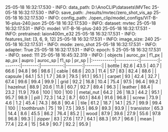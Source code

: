 25-05-18 16:32:17.530 - INFO: data_path: D:\AnoCLIP\datasets\MVTec
25-05-18 16:32:17.530 - INFO: save_path: ./results/mvtec/zero_shot_vis_ap
25-05-18 16:32:17.530 - INFO: config_path: ./open_clip/model_configs/ViT-B-16-plus-240.json
25-05-18 16:32:17.530 - INFO: dataset: mvtec
25-05-18 16:32:17.531 - INFO: model: ViT-B-16-plus-240
25-05-18 16:32:17.531 - INFO: pretrained: laion400m_e32
25-05-18 16:32:17.531 - INFO: features_list: [3, 6, 9, 12]
25-05-18 16:32:17.531 - INFO: image_size: 240
25-05-18 16:32:17.531 - INFO: mode: zero_shot
25-05-18 16:32:17.531 - INFO: adapter: True
25-05-18 16:32:17.531 - INFO: epoch: 5
25-05-18 16:32:17.531 - INFO: seed: 111
25-05-18 16:45:32.319 - INFO: 
| objects    |   auroc_px |   f1_px |   ap_px |   aupro |   auroc_sp |   f1_sp |   pr_sp |
|:-----------|-----------:|--------:|--------:|--------:|-----------:|--------:|--------:|
| bottle     |       82.6 |    43.5 |    40.7 |    66.6 |       94.8 |    96   |    98.6 |
| cable      |       68.6 |    20.3 |    11.4 |    57   |       83   |    82.4 |    88.6 |
| capsule    |       64.1 |     5.1 |     1.7 |    36.9 |       79.5 |    91.1 |    95.1 |
| carpet     |       93   |    42.4 |    32.7 |    67.4 |       99.6 |    99.4 |    99.9 |
| grid       |       92.2 |    16.8 |    10.4 |    75.4 |       97.5 |    96.4 |    99.2 |
| hazelnut   |       88.9 |    20.6 |    11.8 |    60.7 |       92.7 |    89.4 |    96.3 |
| leather    |       88.4 |    23.2 |    11.9 |    79.6 |      100   |   100   |   100   |
| metal_nut  |       64.2 |    26   |    18.3 |    44.2 |       95.1 |    95.7 |    98.9 |
| pill       |       72.3 |    14.2 |     8.7 |    60.1 |       84.6 |    91.6 |    96.8 |
| screw      |       73.9 |     4.6 |     1.2 |    45.4 |       74.3 |    86.8 |    90.4 |
| tile       |       61.2 |    18.7 |    14.1 |    25.7 |       99.9 |    99.4 |   100   |
| toothbrush |       75   |    19   |     7.5 |    39.5 |       86.9 |    89.3 |    93.9 |
| transistor |       65.3 |    14.4 |     8.6 |    45.5 |       86.2 |    76.4 |    85.2 |
| wood       |       87.9 |    39.6 |    27.9 |    55.6 |       97.8 |    96.8 |    99.3 |
| zipper     |       83   |    27.6 |    17.7 |    64.1 |       88.3 |    91.7 |    96.6 |
| mean       |       77.4 |    22.4 |    15   |    54.9 |       90.7 |    92.2 |    95.9 |
